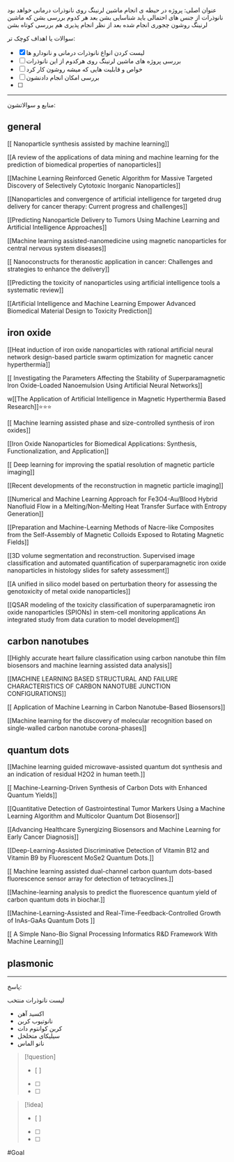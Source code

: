  عنوان اصلی:
 پروژه در حیطه ی انجام ماشین لرنینگ روی نانوذرات درمانی خواهد بود 
نانوذرات از جنس های احتمالی باید شناسایی بشن
بعد هر کدوم بررسی بشن که ماشین لرنینگ روشون چجوری انجام شده
بعد از نظر انجام پذیری هم بررسی کوتاه بشن


 سوالات یا اهداف کوچک تر:

- [x] لیست کردن انواع نانوذرات درمانی و نانودارو ها
- [ ] بررسی پروژه های ماشین لرنینگ روی هرکدوم از این نانوذرات
- [ ] خواص و قابلیت هایی که میشه روشون کار کرد
- [ ] بررسی امکان انجام دادنشون
- [ ] 



---

 منابع و سوالاتشون:

## general
[[ Nanoparticle synthesis assisted by machine learning]]

[[A review of the applications of data mining and machine learning for the prediction of biomedical properties of nanoparticles]] 

[[Machine Learning Reinforced Genetic Algorithm for Massive Targeted Discovery of Selectively Cytotoxic Inorganic Nanoparticles]] 

[[Nanoparticles and convergence of artificial intelligence for targeted drug delivery for cancer therapy: Current progress and challenges]]

[[Predicting Nanoparticle Delivery to Tumors Using Machine Learning and Artificial Intelligence Approaches]]

[[Machine learning assisted-nanomedicine using magnetic nanoparticles for central nervous system diseases]]

[[ Nanoconstructs for theranostic application in cancer: Challenges and strategies to enhance the delivery]]

[[Predicting the toxicity of nanoparticles using artificial intelligence tools a systematic review]]

[[Artificial Intelligence and Machine Learning Empower Advanced Biomedical Material Design to Toxicity Prediction]]
## iron oxide
[[Heat induction of iron oxide nanoparticles with rational artificial neural network design-based particle swarm optimization for magnetic cancer hyperthermia]]

[[ Investigating the Parameters Affecting the Stability of Superparamagnetic Iron Oxide-Loaded Nanoemulsion Using Artificial Neural Networks]]

w[[The Application of Artificial Intelligence in Magnetic Hyperthermia Based Research]]⭐⭐⭐

[[ Machine learning assisted phase and size-controlled synthesis of iron oxides]]

[[Iron Oxide Nanoparticles for Biomedical Applications: Synthesis, Functionalization, and Application]]

[[ Deep learning for improving the spatial resolution of magnetic particle imaging]]

[[Recent developments of the reconstruction in magnetic particle imaging]]

[[Numerical and Machine Learning Approach for Fe3O4-Au/Blood Hybrid Nanofluid Flow in a Melting/Non-Melting Heat Transfer Surface with Entropy Generation]]


[[Preparation and Machine-Learning Methods of Nacre-like Composites from the Self-Assembly of Magnetic Colloids Exposed to Rotating Magnetic Fields]]

[[3D volume segmentation and reconstruction. Supervised image classification and automated quantification of superparamagnetic iron oxide nanoparticles in histology slides for safety assessment]]

[[A unified in silico model based on perturbation theory for assessing the genotoxicity of metal oxide nanoparticles]]

[[QSAR modeling of the toxicity classification of superparamagnetic iron oxide nanoparticles (SPIONs) in stem-cell monitoring applications An integrated study from data curation to model development]]


## carbon nanotubes

[[Highly accurate heart failure classification using carbon nanotube thin film biosensors and machine learning assisted data analysis]]

[[MACHINE LEARNING BASED STRUCTURAL AND FAILURE CHARACTERISTICS OF CARBON NANOTUBE JUNCTION CONFIGURATIONS]]

[[ Application of Machine Learning in Carbon Nanotube-Based Biosensors]]

[[Machine learning for the discovery of molecular recognition based on single-walled carbon nanotube corona-phases]]


## quantum dots

[[Machine learning guided microwave-assisted quantum dot synthesis and an indication of residual H2O2 in human teeth.]]

[[ Machine-Learning-Driven Synthesis of Carbon Dots with Enhanced Quantum Yields]]

[[Quantitative Detection of Gastrointestinal Tumor Markers Using a Machine Learning Algorithm and Multicolor Quantum Dot Biosensor]]


[[Advancing Healthcare Synergizing Biosensors and Machine Learning for Early Cancer Diagnosis]]

[[Deep-Learning-Assisted Discriminative Detection of Vitamin B12 and Vitamin B9 by Fluorescent MoSe2 Quantum Dots.]]

[[ Machine learning assisted dual-channel carbon quantum dots-based fluorescence sensor array for detection of tetracyclines.]]

[[Machine-learning analysis to predict the fluorescence quantum yield of carbon quantum dots in biochar.]]

[[Machine-Learning-Assisted and Real-Time-Feedback-Controlled Growth of InAs-GaAs Quantum Dots ]]

[[ A Simple Nano-Bio Signal Processing Informatics R&D Framework With Machine Learning]]

## plasmonic






---

پاسخ:

لیست نانوذرات منتخب
- اکسید آهن
- نانوتیوب کربن
- کربن کوانتوم دات
- سیلیکای متخلخل
- نانو الماس









> [!question] 
>- [ ] 
>- [ ]  
>- [ ] 


> [!idea] 
> - [ ] 
>- [ ] 
>- [ ] 

#Goal